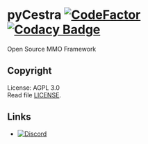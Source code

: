 # pyCestra [![CodeFactor](https://www.codefactor.io/repository/github/cestra/pycestra/badge)](https://www.codefactor.io/repository/github/cestra/pycestra) [![Codacy Badge](https://api.codacy.com/project/badge/Grade/5aae2146efb645b2a36dddab25e23c77)](https://www.codacy.com/app/The-Broccoli/pyCestra?utm_source=github.com&amp;utm_medium=referral&amp;utm_content=The-Broccoli/pyCestra&amp;utm_campaign=Badge_Grade)
Open Source MMO Framework

## Copyright
License: AGPL 3.0  
Read file [LICENSE](LICENSE).

## Links
* [![Discord](https://img.shields.io/discord/258735231870173184?label=discord)](https://discordapp.com/invite/VZ5X7eF)
